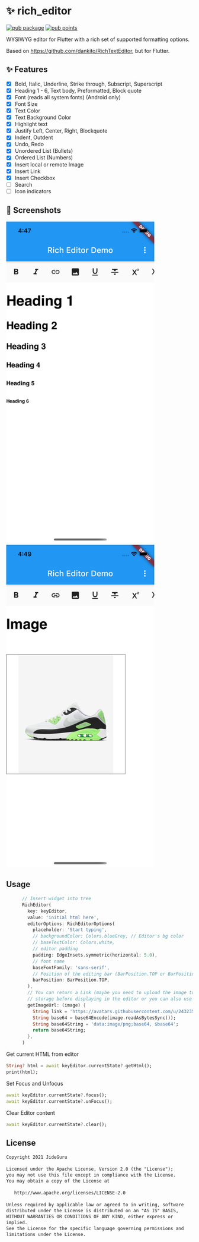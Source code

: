 # ✨ rich_editor

[![pub package](https://img.shields.io/pub/v/rich_editor.svg)](https://pub.dartlang.org/packages/rich_editor)
[![pub points](https://badges.bar/rich_editor/pub%20points)](https://pub.dev/packages/rich_editor/score)

WYSIWYG editor for Flutter with a rich set of supported formatting options.

Based on https://github.com/dankito/RichTextEditor, but for Flutter.

## ✨ Features

- [x] Bold, Italic, Underline, Strike through, Subscript, Superscript
- [x] Heading 1 - 6, Text body, Preformatted, Block quote
- [x] Font (reads all system fonts) (Android only)
- [x] Font Size
- [x] Text Color
- [x] Text Background Color
- [x] Highlight text
- [x] Justify Left, Center, Right, Blockquote
- [x] Indent, Outdent
- [x] Undo, Redo
- [x] Unordered List (Bullets)
- [x] Ordered List (Numbers)
- [x] Insert local or remote Image
- [x] Insert Link
- [x] Insert Checkbox
- [ ] Search
- [ ] Icon indicators

## 📸 Screenshots

<img src="https://github.com/JideGuru/rich_editor/raw/master/res/1.png" width="400">
<img src="https://github.com/JideGuru/rich_editor/raw/master/res/2.png" width="400">

## Usage

```dart
      // Insert widget into tree
      RichEditor(
        key: keyEditor,
        value: 'initial html here',
        editorOptions: RichEditorOptions(
          placeholder: 'Start typing',
          // backgroundColor: Colors.blueGrey, // Editor's bg color
          // baseTextColor: Colors.white,
          // editor padding
          padding: EdgeInsets.symmetric(horizontal: 5.0),
          // font name
          baseFontFamily: 'sans-serif',
          // Position of the editing bar (BarPosition.TOP or BarPosition.BOTTOM)
          barPosition: BarPosition.TOP,
        ),
        // You can return a Link (maybe you need to upload the image to your
        // storage before displaying in the editor or you can also use base64
        getImageUrl: (image) {
          String link = 'https://avatars.githubusercontent.com/u/24323581?v=4';
          String base64 = base64Encode(image.readAsBytesSync());
          String base64String = 'data:image/png;base64, $base64';
          return base64String;
        },
      )
```

Get current HTML from editor

```dart
String? html = await keyEditor.currentState?.getHtml();
print(html);
```

Set Focus and Unfocus

```dart
await keyEditor.currentState?.focus();
await keyEditor.currentState?.unFocus();
```

Clear Editor content

```dart
await keyEditor.currentState?.clear();
```

## License

    Copyright 2021 JideGuru

    Licensed under the Apache License, Version 2.0 (the "License");
    you may not use this file except in compliance with the License.
    You may obtain a copy of the License at

       http://www.apache.org/licenses/LICENSE-2.0

    Unless required by applicable law or agreed to in writing, software
    distributed under the License is distributed on an "AS IS" BASIS,
    WITHOUT WARRANTIES OR CONDITIONS OF ANY KIND, either express or implied.
    See the License for the specific language governing permissions and
    limitations under the License.

